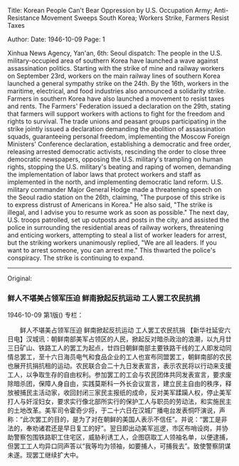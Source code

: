 Title: Korean People Can't Bear Oppression by U.S. Occupation Army; Anti-Resistance Movement Sweeps South Korea; Workers Strike, Farmers Resist Taxes

Author: 
Date: 1946-10-09
Page: 1

Xinhua News Agency, Yan'an, 6th: Seoul dispatch: The people in the U.S. military-occupied area of southern Korea have launched a wave against assassination politics. Starting with the strike of mine and railway workers on September 23rd, workers on the main railway lines of southern Korea launched a general sympathy strike on the 24th. By the 16th, workers in the maritime, electrical, and food industries also announced a solidarity strike. Farmers in southern Korea have also launched a movement to resist taxes and rents. The Farmers' Federation issued a declaration on the 29th, stating that farmers will support workers with actions to fight for the freedom and rights to survival. The trade unions and peasant groups participating in the strike jointly issued a declaration demanding the abolition of assassination squads, guaranteeing personal freedom, implementing the Moscow Foreign Ministers' Conference declaration, establishing a democratic and free order, releasing arrested democratic activists, rescinding the order to close three democratic newspapers, opposing the U.S. military's trampling on human rights, stopping the U.S. military's beating and raping of women, demanding the implementation of labor laws that protect workers and staff as implemented in the north, and implementing democratic land reform. U.S. military commander Major General Hodge made a threatening speech on the Seoul radio station on the 26th, claiming, "The purpose of this strike is to express distrust of Americans in Korea." He also said, "The strike is illegal, and I advise you to resume work as soon as possible." The next day, U.S. troops patrolled, set up outposts and posts in the city, and assisted the police in surrounding the residential areas of railway workers, threatening and enticing workers, attempting to steal a list of worker leaders for arrest, but the striking workers unanimously replied, "We are all leaders. If you want to arrest someone, you can arrest me." This thwarted the police's conspiracy. The strike is continuing to expand.



<hr /> 

Original: 


### 鲜人不堪美占领军压迫  鲜南掀起反抗运动  工人罢工农民抗捐

1946-10-09
第1版()
专栏：

　　鲜人不堪美占领军压迫
    鲜南掀起反抗运动
    工人罢工农民抗捐
    【新华社延安六日电】汉城讯：朝鲜南部美军占领区的人民，掀起反对暗杀政治的浪潮，以九月廿三日矿山、铁路工人的罢工为起点，廿四日朝鲜南部主要铁路干线的工人即发动同情总罢工，至十六日海员电气和食品企业的工人也宣布同盟罢工，朝鲜南部的农民也展开抗捐抗租的运动。农民联合会二十九日发表宣言，表示农民将以行动来支援工人，以争取生存的自由权利。参加罢工的工会与农民团体共同发表宣言，要求废除暗杀团，保障人身自由，实践莫斯科一外长会议宣言，建立民主自由的秩序，释放被捕民主活动家，收回封闭三家民主报纸的成命，反对美军蹂躏人权，停止美军打人与奸淫妇女，要求实行像北部所实行的保护工人与职员的劳动法，和实施民主的土地改革。美军司令霍奇少将，于二十六日在汉城广播电台发表恫吓演说，声称：“此次罢工的目的，是为了对在朝鲜的美国人表示不信任”。并说：“罢工是非法的，奉劝诸君还是早日复工的好”。翌日即出动美军巡逻，市区布哨设岗，并协助警察包围铁路职工住宅区，威胁利诱工人，企图窃取工人领袖名单，以便逮捕，但罢工工人均异口同声答以“我等均为领袖，如要捕人，可捕我去”。致使警察阴谋未遂。现罢工继续扩大中。
